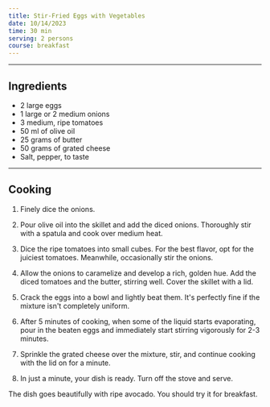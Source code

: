 ```yaml
---
title: Stir-Fried Eggs with Vegetables
date: 10/14/2023
time: 30 min
serving: 2 persons
course: breakfast
---
```


---

## Ingredients

- 2 large eggs
- 1 large or 2 medium onions
- 3 medium, ripe tomatoes
- 50 ml of olive oil
- 25 grams of butter
- 50 grams of grated cheese
- Salt, pepper, to taste

---

## Cooking

1. Finely dice the onions.

2. Pour olive oil into the skillet and add the diced onions.
   Thoroughly stir with a spatula and cook over medium heat.

3. Dice the ripe tomatoes into small cubes. For the best flavor, opt for the juiciest tomatoes.
   Meanwhile, occasionally stir the onions.

4. Allow the onions to caramelize and develop a rich, golden hue. Add the diced tomatoes and the butter,
   stirring well. Cover the skillet with a lid.

5. Crack the eggs into a bowl and lightly beat them.
   It's perfectly fine if the mixture isn't completely uniform.

6. After 5 minutes of cooking, when some of the liquid starts evaporating, pour in the beaten eggs
   and immediately start stirring vigorously for 2-3 minutes.

7. Sprinkle the grated cheese over the mixture, stir,
   and continue cooking with the lid on for a minute.

8. In just a minute, your dish is ready. Turn off the stove and serve.

The dish goes beautifully with ripe avocado. You should try it for breakfast.
